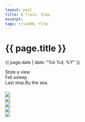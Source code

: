 ```yaml
---
layout: post
title: A Train. Stop.
excerpt: 
tags: trix400, film
---
```



{{ page.title }}
================
<div class="pdate"> {{ page.date | date: "%b %d, %Y" }} </div>


<div class="row">

<div class="col-xs-12">
<p>
Stole a view<br/>
Fell asleep <br/>
Last stop.By the sea.
</p>


	
<div id="demo6" class="flex-images" style="padding-top:0.5em;">

<div class="item" data-w="900" data-h="579">
	<div class="img"><a href="{{ site.url }}/images/photos/train/t-aAB012.jpg"><img src="{{ site.url }}/images/blank.gif" data-src="{{ site.url }}/images/photos/train/st-bord-aAB012.jpg"></a></div>
</div>
<div class="item" data-w="900" data-h="579">
	<div class="img"><a href="{{ site.url }}/images/photos/train/t-aAB013.jpg"><img src="{{ site.url }}/images/blank.gif" data-src="{{ site.url }}/images/photos/train/st-bord-aAB013.jpg"></a></div>
</div>
<div class="item" data-w="900" data-h="579">
	<div class="img"><a href="{{ site.url }}/images/photos/train/t-aAB014.jpg"><img src="{{ site.url }}/images/blank.gif" data-src="{{ site.url }}/images/photos/train/st-bord-aAB014.jpg"></a></div>
</div>
<div class="item" data-w="900" data-h="579">
	<div class="img"><a href="{{ site.url }}/images/photos/train/t-aAA005.jpg"><img src="{{ site.url }}/images/blank.gif" data-src="{{ site.url }}/images/photos/train/st-bord-aAA005.jpg"></a></div>
</div>
<div class="item" data-w="900" data-h="823">
	<div class="img"><a href="{{ site.url }}/images/photos/train/t-aAB017.jpg"><img src="{{ site.url }}/images/blank.gif" data-src="{{ site.url }}/images/photos/train/st-bord-aAB017.jpg"></a></div>
</div>

</div>

<script>
$('#demo6').flexImages({ rowHeight:900 , truncate: 0});
</script>


</div>

</div>

